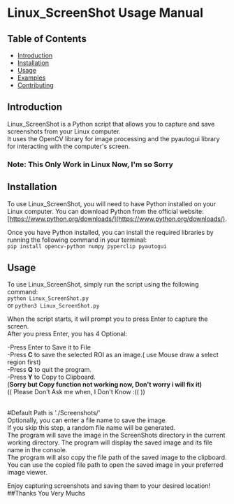 # Linux_ScreenShot Usage Manual

## Table of Contents
- [Introduction](#introduction)
- [Installation](#installation)
- [Usage](#usage)
- [Examples](#examples)
- [Contributing](#contributing)

## Introduction
Linux_ScreenShot is a Python script that allows you to capture and save screenshots from your Linux computer. <br>
It uses the OpenCV library for image processing and the pyautogui library for interacting with the computer's screen.<br>
### Note: This Only Work in Linux Now, I'm so Sorry

## Installation<br>
To use Linux_ScreenShot, you will need to have Python installed on your Linux computer. You can download Python from the official website:
<br>[https://www.python.org/downloads/](https://www.python.org/downloads/).

Once you have Python installed, you can install the required libraries by running the following command in your terminal:<br>
<code>pip install opencv-python numpy pyperclip pyautogui</code><br>

## Usage
To use Linux_ScreenShot, simply run the script using the following command:<br>
<code>python Linux_ScreenShot.py</code> <br>or <code>python3 Linux_ScreenShot.py</code><br>

When the script starts, it will prompt you to press Enter to capture the screen. <br>
After you press Enter, you has 4 Optional: <br>

-Press Enter to Save it to File <br>
-Press <b>C</b> to save the selected ROI as an image.( use Mouse draw a select region first) <br>
-Press <b>Q</b> to quit the program.<br>
-Press <b>Y</b> to Copy to Clipboard.<br>
(<b>Sorry but Copy function not working now, Don't worry i will fix it)</b> <br>
 (( Please Don't Ask me when, I Don't Know :(( ))<br>
<br>

#Default Path is './Screenshots/' <br>
Optionally, you can enter a file name to save the image. <br>
If you skip this step, a random file name will be generated. <br>
The program will save the image in the ScreenShots directory in the current working directory. 
The program will display the saved image and its file name in the console. <br>
The program will also copy the file path of the saved image to the clipboard. <br>
You can use the copied file path to open the saved image in your preferred image viewer.<br>

Enjoy capturing screenshots and saving them to your desired location!
##Thanks You Very Muchs
